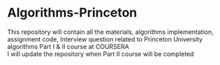 # Algorithms-Princeton
This repository will contain all the materials, algorithms implementation, assignment code, Interview question related to Princeton University algorithms Part I &amp; II course at COURSERA <br />
I will update the repository when Part II course will be completed
